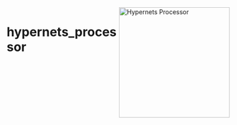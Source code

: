 <img alt="Hypernets Processor" align="right" src="http://hypernets.eu/assets/logos/hypernets-logo-f0f74651c5223716ecfefd1b53ba9410e1d93b5f8b0c95c1e91e952585c96405.png" width=250 />

# hypernets_processor

